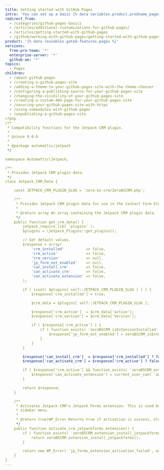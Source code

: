 ```yaml
---
title: Getting started with GitHub Pages
intro: 'You can set up a basic {% data variables.product.prodname_pages %} site for yourself, your organization, or your project.'
redirect_from:
  - /categories/github-pages-basics
  - /articles/additional-customizations-for-github-pages/
  - /articles/getting-started-with-github-pages
  - /github/working-with-github-pages/getting-started-with-github-pages
product: '{% data reusables.gated-features.pages %}'
versions:
  free-pro-team: '*'
  enterprise-server: '*'
  github-ae: '*'
topics:
  - Pages
children:
  - /about-github-pages
  - /creating-a-github-pages-site
  - /adding-a-theme-to-your-github-pages-site-with-the-theme-chooser
  - /configuring-a-publishing-source-for-your-github-pages-site
  - /changing-the-visibility-of-your-github-pages-site
  - /creating-a-custom-404-page-for-your-github-pages-site
  - /securing-your-github-pages-site-with-https
  - /using-submodules-with-github-pages
  - /unpublishing-a-github-pages-site
<?php
/**
 * Compatibility functions for the Jetpack CRM plugin.
 *
 * @since 9.0.0
 *
 * @package automattic/jetpack
 */

namespace Automattic\Jetpack;

/**
 * Provides Jetpack CRM plugin data.
 */
class Jetpack_CRM_Data {

	const JETPACK_CRM_PLUGIN_SLUG = 'zero-bs-crm/ZeroBSCRM.php';

	/**
	 * Provides Jetpack CRM plugin data for use in the Contact Form block sidebar menu.
	 *
	 * @return array An array containing the Jetpack CRM plugin data.
	 */
	public function get_crm_data() {
		jetpack_require_lib( 'plugins' );
		$plugins = \Jetpack_Plugins::get_plugins();

		// Set default values.
		$response = array(
			'crm_installed'          => false,
			'crm_active'             => false,
			'crm_version'            => null,
			'jp_form_ext_enabled'    => null,
			'can_install_crm'        => false,
			'can_activate_crm'       => false,
			'can_activate_extension' => false,
		);

		if ( isset( $plugins[ self::JETPACK_CRM_PLUGIN_SLUG ] ) ) {
			$response['crm_installed'] = true;

			$crm_data = $plugins[ self::JETPACK_CRM_PLUGIN_SLUG ];

			$response['crm_active']  = $crm_data['active'];
			$response['crm_version'] = $crm_data['Version'];

			if ( $response['crm_active'] ) {
				if ( function_exists( 'zeroBSCRM_isExtensionInstalled' ) ) {
					$response['jp_form_ext_enabled'] = zeroBSCRM_isExtensionInstalled( 'jetpackforms' );
				}
			}
		}

		$response['can_install_crm']  = $response['crm_installed'] ? false : current_user_can( 'install_plugins' );
		$response['can_activate_crm'] = $response['crm_active'] ? false : current_user_can( 'activate_plugins' );

		if ( $response['crm_active'] && function_exists( 'zeroBSCRM_extension_install_jetpackforms' ) ) {
			$response['can_activate_extension'] = current_user_can( 'admin_zerobs_manage_options' );
		}

		return $response;
	}

	/**
	 * Activates Jetpack CRM's Jetpack Forms extension. This is used by a button in the Jetpack Contact Form
	 * sidebar menu.
	 *
	 * @return true|WP_Error Returns true if activation is success, else returns a WP_Error object.
	 */
	public function activate_crm_jetpackforms_extension() {
		if ( function_exists( 'zeroBSCRM_extension_install_jetpackforms' ) ) {
			return zeroBSCRM_extension_install_jetpackforms();
		}

		return new WP_Error( 'jp_forms_extension_activation_failed', esc_html__( 'The Jetpack Forms extension could not be activated.', 'jetpack' ) );
	}
}
---
```


